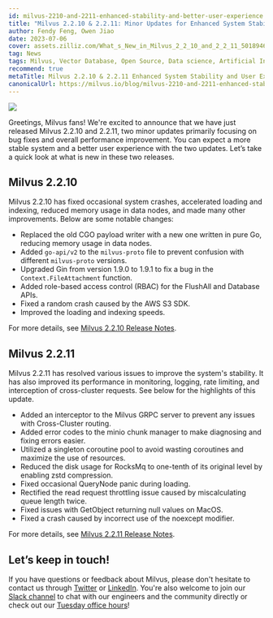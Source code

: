 ```yaml
---
id: milvus-2210-and-2211-enhanced-stability-and-better-user-experience.md
title: "Milvus 2.2.10 & 2.2.11: Minor Updates for Enhanced System Stability and User Experience"
author: Fendy Feng, Owen Jiao 
date: 2023-07-06
cover: assets.zilliz.com/What_s_New_in_Milvus_2_2_10_and_2_2_11_5018946465.png
tag: News
tags: Milvus, Vector Database, Open Source, Data science, Artificial Intelligence, Vector Management
recommend: true
metaTitle: Milvus 2.2.10 & 2.2.11 Enhanced System Stability and User Experience
canonicalUrl: https://milvus.io/blog/milvus-2210-and-2211-enhanced-stability-and-better-user-experience.md
---
```


![](https://assets.zilliz.com/What_s_New_in_Milvus_2_2_10_and_2_2_11_5018946465.png)


Greetings, Milvus fans! We're excited to announce that we have just released Milvus 2.2.10 and 2.2.11, two minor updates primarily focusing on bug fixes and overall performance improvement. You can expect a more stable system and a better user experience with the two updates. Let’s take a quick look at what is new in these two releases. 

## Milvus 2.2.10

Milvus 2.2.10 has fixed occasional system crashes, accelerated loading and indexing, reduced memory usage in data nodes, and made many other improvements. Below are some notable changes: 

- Replaced the old CGO payload writer with a new one written in pure Go, reducing memory usage in data nodes.
- Added `go-api/v2` to the `milvus-proto` file to prevent confusion with different `milvus-proto` versions. 
- Upgraded Gin from version 1.9.0 to 1.9.1 to fix a bug in the `Context.FileAttachment` function.
- Added role-based access control (RBAC) for the FlushAll and Database APIs.
- Fixed a random crash caused by the AWS S3 SDK.
- Improved the loading and indexing speeds. 

For more details, see [Milvus 2.2.10 Release Notes](https://milvus.io/docs/release_notes.md#2210). 

## Milvus 2.2.11

Milvus 2.2.11 has resolved various issues to improve the system's stability. It has also improved its performance in monitoring, logging, rate limiting, and interception of cross-cluster requests. See below for the highlights of this update. 

- Added an interceptor to the Milvus GRPC server to prevent any issues with Cross-Cluster routing.
- Added error codes to the minio chunk manager to make diagnosing and fixing errors easier. 
- Utilized a singleton coroutine pool to avoid wasting coroutines and maximize the use of resources. 
- Reduced the disk usage for RocksMq to one-tenth of its original level by enabling zstd compression.
- Fixed occasional QueryNode panic during loading.
- Rectified the read request throttling issue caused by miscalculating queue length twice.
- Fixed issues with GetObject returning null values on MacOS.
- Fixed a crash caused by incorrect use of the noexcept modifier.

For more details, see [Milvus 2.2.11 Release Notes](https://milvus.io/docs/release_notes.md#2211). 

## Let’s keep in touch!

If you have questions or feedback about Milvus, please don't hesitate to contact us through [Twitter](https://twitter.com/milvusio) or [LinkedIn](https://www.linkedin.com/company/the-milvus-project). You're also welcome to join our [Slack channel](https://milvus.io/slack/) to chat with our engineers and the community directly or check out our [Tuesday office hours](https://us02web.zoom.us/meeting/register/tZ0pcO6vrzsuEtVAuGTpNdb6lGnsPBzGfQ1T#/registration)!

